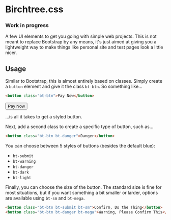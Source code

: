 # Birchtree.css

### Work in progress

A few UI elements to get you going with simple web projects. This is not meant to replace Bootstrap by any means, it's just aimed at giving you a lightweight way to make things like personal site and test pages look a little nicer.

## Usage

Similar to Bootstrap, this is almost entirely based on classes. Simply create a <code>button</code> element and give it the class <code>bt-btn</code>. So something like...

```html
<button class="bt-btn">Pay Now</button>
```

<button class="bt-btn">Pay Now</button>

...is all it takes to get a styled button.

Next, add a second class to create a specific type of button, such as...

```html
<button class="bt-btn bt-danger">Danger</button>
```

You can choose between 5 styles of buttons (besides the default blue):

* <code>bt-submit</code>
* <code>bt-warning</code>
* <code>bt-danger</code>
* <code>bt-dark</code>
* <code>bt-light</code>

Finally, you can choose the size of the button. The standard size is fine for most situations, but if you want something a bit smaller or larder, options are available using <code>bt-sm</code> and <code>bt-mega</code>.

```html
<button class="bt-btn bt-submit bt-sm">Confirm, Do the Thing</button>
<button class="bt-btn bt-danger bt-mega">Warning, Please Confirm This</button>
```
